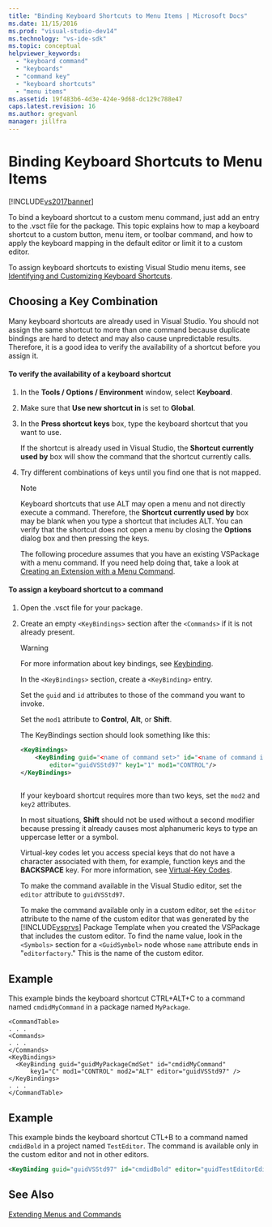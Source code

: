 ```yaml
---
title: "Binding Keyboard Shortcuts to Menu Items | Microsoft Docs"
ms.date: 11/15/2016
ms.prod: "visual-studio-dev14"
ms.technology: "vs-ide-sdk"
ms.topic: conceptual
helpviewer_keywords: 
  - "keyboard command"
  - "keyboards"
  - "command key"
  - "keyboard shortcuts"
  - "menu items"
ms.assetid: 19f483b6-4d3e-424e-9d68-dc129c788e47
caps.latest.revision: 16
ms.author: gregvanl
manager: jillfra
---
```

# Binding Keyboard Shortcuts to Menu Items
[!INCLUDE[vs2017banner](../includes/vs2017banner.md)]

To bind a keyboard shortcut to a custom menu command, just add an entry to the .vsct file for the package. This topic explains how to map a keyboard shortcut to a custom button, menu item, or toolbar command, and how to apply the keyboard mapping in the default editor or limit it to a custom editor.  
  
 To assign keyboard shortcuts to existing Visual Studio menu items, see [Identifying and Customizing Keyboard Shortcuts](../ide/identifying-and-customizing-keyboard-shortcuts-in-visual-studio.md).  
  
## Choosing a Key Combination  
 Many keyboard shortcuts are already used in Visual Studio. You should not assign the same shortcut to more than one command because duplicate bindings are hard to detect and may also cause unpredictable results. Therefore, it is a good idea to verify the availability of a shortcut before you assign it.  
  
#### To verify the availability of a keyboard shortcut  
  
1. In the **Tools / Options / Environment** window, select **Keyboard**.  
  
2. Make sure that **Use new shortcut in** is set to **Global**.  
  
3. In the **Press shortcut keys** box, type the keyboard shortcut that you want to use.  
  
    If the shortcut is already used in Visual Studio, the **Shortcut currently used by** box will show the command that the shortcut currently calls.  
  
4. Try different combinations of keys until you find one that is not mapped.  
  
   > [!NOTE]
   > Keyboard shortcuts that use ALT may open a menu and not directly execute a command. Therefore, the **Shortcut currently used by** box may be blank when you type a shortcut that includes ALT. You can verify that the shortcut does not open a menu by closing the **Options** dialog box and then pressing the keys.  
  
   The following procedure assumes that you have an existing VSPackage with a menu command. If you need help doing that, take a look at [Creating an Extension with a Menu Command](../extensibility/creating-an-extension-with-a-menu-command.md).  
  
#### To assign a keyboard shortcut to a command  
  
1. Open the .vsct file for your package.  
  
2. Create an empty `<KeyBindings>` section after the `<Commands>` if it is not already present.  
  
   > [!WARNING]
   > For more information about key bindings, see [Keybinding](../extensibility/keybinding-element.md).  
  
    In the `<KeyBindings>` section, create a `<KeyBinding>` entry.  
  
    Set the `guid`  and  `id` attributes to those of the command you want to invoke.  
  
    Set the `mod1` attribute to **Control**, **Alt**, or **Shift**.  
  
    The KeyBindings section should look something like this:  
  
   ```xml  
   <KeyBindings>  
       <KeyBinding guid="<name of command set>" id="<name of command id>"  
           editor="guidVSStd97" key1="1" mod1="CONTROL"/>  
   </KeyBindings>  
  
   ```  
  
   If your keyboard shortcut requires more than two keys, set the `mod2` and `key2` attributes.  
  
   In most situations, **Shift** should not be used without a second modifier because pressing it already causes most alphanumeric keys to type an uppercase letter or a symbol.  
  
   Virtual-key codes let you access special keys that do not have a character associated with them, for example, function keys and the **BACKSPACE** key. For more information, see [Virtual-Key Codes](https://go.microsoft.com/fwlink/?LinkID=105932).  
  
   To make the command available in the Visual Studio editor, set the `editor` attribute to `guidVSStd97`.  
  
   To make the command available only in a custom editor, set the `editor` attribute to the name of the custom editor that was generated by the [!INCLUDE[vsprvs](../includes/vsprvs-md.md)] Package Template when you created the VSPackage that includes the custom editor. To find the name value, look in the `<Symbols>` section for a `<GuidSymbol>` node whose `name` attribute ends in "`editorfactory`." This is the name of the custom editor.  
  
## Example  
 This example binds the keyboard shortcut CTRL+ALT+C to a command named `cmdidMyCommand` in a package named `MyPackage`.  
  
```  
<CommandTable>  
. . .  
<Commands>  
. . .  
</Commands>  
<KeyBindings>  
  <KeyBinding guid="guidMyPackageCmdSet" id="cmdidMyCommand"   
      key1="C" mod1="CONTROL" mod2="ALT" editor="guidVSStd97" />  
</KeyBindings>  
. . .  
</CommandTable>  
```  
  
## Example  
 This example binds the keyboard shortcut CTL+B to a command named `cmdidBold` in a project named `TestEditor`. The command is available only in the custom editor and not in other editors.  
  
```xml  
<KeyBinding guid="guidVSStd97" id="cmdidBold" editor="guidTestEditorEditorFactory" key1="B" mod1="Control" />  
```  
  
## See Also  
 [Extending Menus and Commands](../extensibility/extending-menus-and-commands.md)
